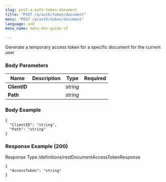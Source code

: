```yaml
---
slug: post-a-auth-token-document
title: "POST /a/auth/token/document"
menu: "POST /a/auth/token/document"
language: und
menu_name: menu-dev-guide-v7

---
```








 
Generate a temporary access token for a specific document for the current user  


### Body Parameters

Name | Description | Type | Required
---|---|---|---
**ClientID** |  | _string_ |   
**Path** |  | _string_ |   


### Body Example
```
{
  "ClientID": "string",
  "Path": "string"
}
```






### Response Example (200)
Response Type /definitions/restDocumentAccessTokenResponse

```
{
  "AccessToken": "string"
}
```




